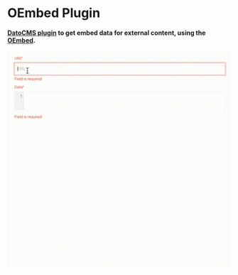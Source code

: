 # OEmbed Plugin

**[DatoCMS plugin](https://www.datocms.com/marketplace/plugins) to get embed data for external content, using the [OEmbed](https://oembed.com/).**

![DatoCMS Plugin OEmbed used for a Twitter (X) URL](docs/datocms-plugin-oembed-twitter.gif)

<!-- todo: add a few different sources (Flickr, Codepen, etc) -->